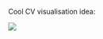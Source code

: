 Cool CV visualisation idea: 

![](private/Job%20thoughts/Screenshot%202021-06-05%20at%2020.23.47.png)